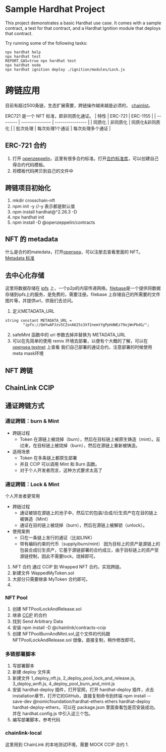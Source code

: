 # Sample Hardhat Project

This project demonstrates a basic Hardhat use case. It comes with a sample contract, a test for that contract, and a Hardhat Ignition module that deploys that contract.

Try running some of the following tasks:

```shell
npx hardhat help
npx hardhat test
REPORT_GAS=true npx hardhat test
npx hardhat node
npx hardhat ignition deploy ./ignition/modules/Lock.js
```
#  跨链应用
目前有超过500条链，生态扩展需要，跨链操作越来越是必须的， [chainlist](https://chainlist.org/?locale=zh-CN)。

ERC721 是一个 NFT 标准，即非同质化通证。
| 特性     | ERC-721         | ERC-1155         |
| -------- | --------------- | ---------------- |
| 同质化   | 非同质化        | 同质化&非同质化  |
| 批次处理 | 每次处理1个通证 | 每次处理多个通证 |


## ERC-721 合约
1. 打开 [openzeppelin](https://www.openzeppelin.com/)，这里有很多合约标准。打开[合约标准库](https://www.openzeppelin.com/solidity-contracts)，可以创建自己得合约代码模板。
2. 将模板代码拷贝到自己的文件中
## 跨链项目初始化
1.  mkdir crosschain-nft
2.  npm init -y //-y 表示都是默认值
3.  npm install hardhat@^2.26.3 -D 
4.  npx hardhat init
5.  npm install -D @openzeppelin/contracts

## NFT 的 metadata
什么是合约的matedata，打开[opensea](https://opensea.io/)，可以注册去查看里面的 NFT。[Metadata 标准](https://docs.opensea.io/docs/metadata-standards)

## 去中心化存储
这里将数据存储在 [ipfs](https://ipfs.tech/) 上，一个p2p的内容传递网络。[filebase](https://filebase.com/)是一个提供将数据存储到ipfs上的服务，是免费的，需要注册。filebase 上存储自己的所需要的文件图片等，并提供url，供我们去访问。
1. 定义METADATA_URL
```
string constant METADATA_URL =
        "ipfs://QmYwAPJzv5CZsnA625s3Xf2nemtYgPpHdWEz79ojWnPbdG/";
```
2. safeMint 函数中的 uri 参数去掉并替换为 METADATA_URL
3. 可以在先简单的使用 remix 环境去部署，以便有个大概的了解，可以在 [opensea testnet]() 上查看 我们自己部署的通证合约，注意部署的时候使用meta mask环境

## NFT 跨链
## ChainLink CCIP
## 通证跨链方式
### 通证跨链：burn & Mint
- 跨链过程
  - Token 在源链上被烧掉（burn），然后在目标链上被原生铸造（mint）。反过来，在目标链上被烧掉（burn），然后在源链上重新被铸造。
- 适用场景
  - Token 在多条链上都原生部署
  - 并且 CCIP 可以调用 Mint 和 Burn 函数。
  - 对于个人开发者而言，这种方式要求太高了

### 通证跨链：Lock & Mint
个人开发者更常用
- 跨链过程
  - 通证被锁在源链上的池子中，然后它的包装/合成/衍生资产在在目的链上被铸造（Mint）
  - 通证在目的链上被烧掉（burn），然后在源链上被解锁（unlock）。
- 使用案例
  - 只在一条链上发行的通证（比如LINK）
  - 带有编码约束的代币（supply/burn/mint）
因为目标上的资产是源链上的包装合成衍生资产，它基于源链部署的合约成立，由于目标链上的资产受源链控制，因此不需要lock，烧掉即可。

1. NFT 合约 通过 CCIP 到 Wrapped NFT 合约，实现跨链。
2. 新建文件 WappedMyToken.sol
3. 大部分只需要继承 MyToken 合约即可。
4. 
### NFT Pool
1. 创建 NFTPoolLockAndRelease.sol
2. 继承 [CCIP](https://docs.chain.link/ccip) 的合约
3. 找到 Send Arbitrary Data
4. 安装 npm install -D @chainlink/contracts-ccip
5. 创建 NFTPoolBurnAndMint.sol,这个文件的代码跟 NFTPoolLockAndRelease.sol 很像，直接复制，稍作修改即可。

### 多链部署脚本
1. 写部署脚本
2. 新建 deploy 文件夹
3. 新建文件 1_deploy_nft.js, 2_deploy_pool_lock_and_release.js, 3_deploy_wnft.js, 4_deploy_pool_burn_and_mint.js
4. 安装 hardhat-deploy 插件，打开官网，打开 hardhat-deploy 插件，点击installation章节，打开它的GitHub，直接复制命令到终端 npm install --save-dev @nomicfoundation/hardhat-ethers ethers hardhat-deploy hardhat-deploy-ethers，可以在 package.json 里面查看包是否安装成功。并在 hardhat.config.js 中引入这三个包。
5. 编写部署脚本，参考代码

### chainlink-local 
这里用到 ChainLink 的本地测试环境，需要 MOCK CCIP 合约
1. 
